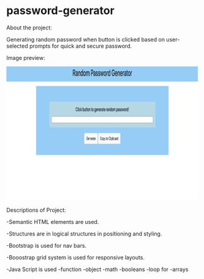 # password-generator
About the project:

Generating random password when button is clicked based on user-selected prompts for quick and secure password.

Image preview:

<img src="assets/screenshot.png" width="500" height="350">

Descriptions of Project:

-Semantic HTML elements are used.

-Structures are in logical structures in positioning and styling.

-Bootstrap is used for nav bars.

-Booostrap grid system is used for responsive layouts.

-Java Script is used
    -function
    -object
    -math
    -booleans
    -loop for 
    -arrays
    

